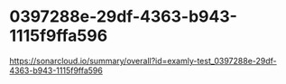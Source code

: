 # 0397288e-29df-4363-b943-1115f9ffa596
https://sonarcloud.io/summary/overall?id=examly-test_0397288e-29df-4363-b943-1115f9ffa596
